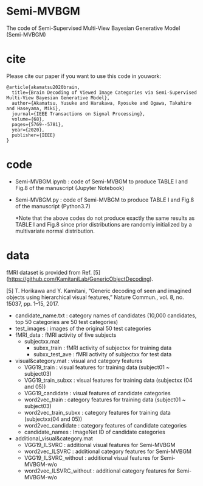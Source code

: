 # Semi-MVBGM
The code of Semi-Supervised Multi-View Bayesian Generative Model (Semi-MVBGM)

# cite
Please cite our paper if you want to use this code in youwork:
```
@article{akamatsu2020brain,
  title={Brain Decoding of Viewed Image Categories via Semi-Supervised Multi-View Bayesian Generative Model},
  author={Akamatsu, Yusuke and Harakawa, Ryosuke and Ogawa, Takahiro and Haseyama, Miki},
  journal={IEEE Transactions on Signal Processing},
  volume={68},
  pages={5769--5781},
  year={2020},
  publisher={IEEE}
}
```
# code
- Semi-MVBGM.ipynb : code of Semi-MVBGM to produce TABLE I and Fig.8 of the manuscript (Jupyter Notebook)
- Semi-MVBGM.py : code of Semi-MVBGM to produce TABLE I and Fig.8 of the manuscript (Python3.7)
  
  *Note that the above codes do not produce exactly the same results as TABLE I and Fig.8 since prior distributions are randomly initialized by a multivariate normal distribution.
# data
fMRI dataset is provided from Ref. [5] (https://github.com/KamitaniLab/GenericObjectDecoding).

[5] T. Horikawa and Y. Kamitani, “Generic decoding of seen and imagined objects using hierarchical visual features,” Nature Commun., vol. 8, no. 15037, pp. 1–15, 2017.

- candidate_name.txt : category names of candidates (10,000 candidates, top 50 categories are 50 test categories)
- test_images : images of the original 50 test categories
- fMRI_data : fMRI activity of five subjects
  - subjectxx.mat
    - subxx_train : fMRI activity of subjectxx for training data
    - subxx_test_ave : fMRI activity of subjectxx for test data
- visual&category.mat : visual and category features
    - VGG19_train : visual features for training data (subject01 ~ subject03) 
    - VGG19_train_subxx : visual features for training data (subjectxx (04 and 05))
    - VGG19_candidate : visual features of candidate categories
    - word2vec_train : category features for training data (subject01 ~ subject03)
    - word2vec_train_subxx : category features for training data (subjectxx(04 and 05))
    - word2vec_candidate : category features of candidate categories
    - candidate_names : ImageNet ID of candidate categories
- additional_visual&category.mat
    - VGG19_ILSVRC : additional visual features for Semi-MVBGM
    - word2vec_ILSVRC : additional category features for Semi-MVBGM
    - VGG19_ILSVRC_without : additional visual features for Semi-MVBGM-w/o
    - word2vec_ILSVRC_without : additional category features for Semi-MVBGM-w/o
